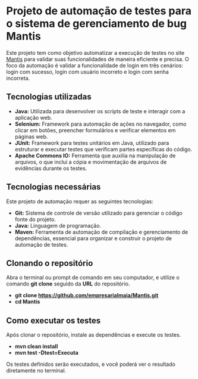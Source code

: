 # Projeto de automação de testes para o sistema de gerenciamento de bug Mantis
Este projeto tem como objetivo automatizar a execução de testes no site [Mantis](http://mantis-prova.base2.com.br) 
para validar suas funcionalidades de maneira eficiente e precisa. O foco da automação é validar a funcionalidade de login em três cenários: login com sucesso, login com usuário incorreto e login com senha incorreta.

## Tecnologias utilizadas
- **Java:** Utilizada para desenvolver os scripts de teste e interagir com a aplicação web.
- **Selenium:** Framework para automação de ações no navegador, como clicar em botões, preencher formulários e verificar elementos em páginas web.
- **JUnit:** Framework para testes unitários em Java, utilizado para estruturar e executar testes que verificam partes específicas do código.
- **Apache Commons IO:**  Ferramenta que auxilia na manipulação de arquivos, o que inclui a cópia e movimentação de arquivos de evidências durante os testes.

## Tecnologias necessárias
Este projeto de automação requer as seguintes tecnologias:
- **Git:** Sistema de controle de versão utilizado para gerenciar o código fonte do projeto.
- **Java:** Linguagem de programação.
- **Maven:** Ferramenta de automação de compilação e gerenciamento de dependências, essencial para organizar e construir o projeto de automação de testes.

## Clonando o repositório
Abra o terminal ou prompt de comando em seu computador, e utilize o comando **git clone** seguido da **URL** do repositório.
- **git clone https://github.com/empresarialmaia/Mantis.git**
- **cd Mantis**

## Como executar os testes
Após clonar o repositório, instale as dependências e execute os testes.
- **mvn clean install**
- **mvn test -Dtest=Executa**

Os testes definidos serão executados, e você poderá ver o resultado diretamente no terminal.

